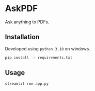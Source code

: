 # AskPDF

Ask anything to PDFs.

## Installation

Developed using `python 3.10` on windows.

```bash
pip install -r requirements.txt
```

## Usage

```bash
streamlit run app.py
```

